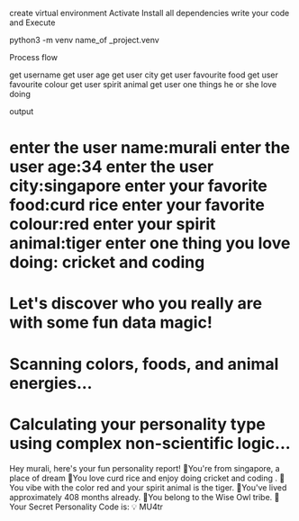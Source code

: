 create virtual environment
Activate
Install all dependencies 
write your code and Execute

python3 -m venv name_of _project.venv

Process flow

get username
get user age
get user city
get user favourite food
get user favourite colour
get user spirit animal
get user one things he or she love doing

output

enter the user name:murali
enter the user age:34
enter the user city:singapore
enter your favorite food:curd rice
enter your favorite colour:red
enter your spirit animal:tiger
enter one thing you love doing:
cricket and coding 
============================================================================================================================================
Let's discover who you really are with some fun data magic!
============================================================================================================================================
Scanning colors, foods, and animal energies...
============================================================================================================================================
 Calculating your personality type using complex non-scientific logic...
============================================================================================================================================
Hey murali, here's your fun personality report!
🌆You're from singapore, a place of dream
🍿You love curd rice and enjoy doing cricket and coding .
🎨You vibe with the color red and your spirit animal is the tiger.
📅You've lived approximately 408 months already.
🧩You belong to the Wise Owl tribe.
🔐 Your Secret Personality Code is: 💡 MU4tr